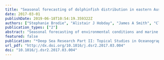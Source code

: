 ```yaml
---
title: "Seasonal forecasting of dolphinfish distribution in eastern Australia to aid recreational fishers and managers"
date: 2017-03-01
publishDate: 2019-06-18T10:54:19.359322Z
authors: ["Stephanie Brodie", "Alistair J Hobday", "James A Smith", "Claire M Spillman", "Jason R Hartog", "Jason D Everett", "Matthew D Taylor", "Charles A Gray", "Iain M Suthers"]
publication_types: ["2"]
abstract: "Seasonal forecasting of environmental conditions and marine species distribution has been used as a decision support tool in commercial and aquaculture fisheries. These tools may also be applicable to species targeted by the recreational fisheries sector, a sector that is increasing its use of marine resources, and making important economic and social contributions to coastal communities around the world. Here, a seasonal forecast of the habitat and density of dolphinfish (Coryphaena hippurus), based on sea surface temperatures, was developed for the east coast of New South Wales (NSW), Australia. Two prototype forecast products were created; geographic spatial forecasts of dolphinfish habitat and a latitudinal summary identifying the location of fish density peaks. The less detailed latitudinal summary was created to limit the resolution of habitat information to prevent potential resource over-exploitation by fishers in the absence of total catch controls. The forecast dolphinfish habitat model was accurate at the start of the annual dolphinfish migration in NSW (December) but other months (January - May) showed poor performance due to spatial and temporal variability in the catch data used in model validation. Habitat forecasts for December were useful up to five months ahead, with performance decreasing as forecast were made further into the future. The continued development and sound application of seasonal forecasts will help fishery industries cope with future uncertainty and promote dynamic and sustainable marine resource management."
featured: false
publication: "*Deep Sea Research Part II: Topical Studies in Oceanography*"
url_pdf: "http://dx.doi.org/10.1016/j.dsr2.2017.03.004"
doi: "10.1016/j.dsr2.2017.03.004"
---
```


